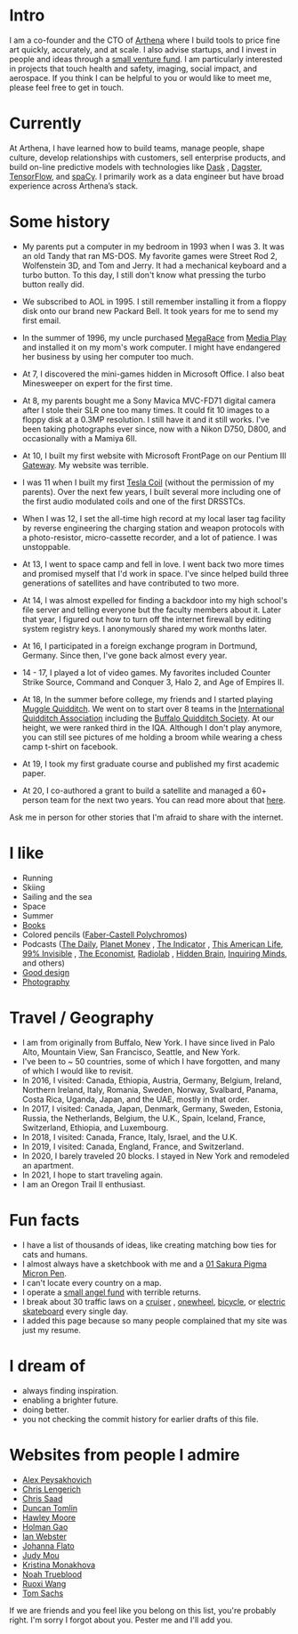 # Intro

I am a co-founder and the CTO of [Arthena](https://arthena.com) where I build tools to price fine art quickly,
accurately, and at scale. I also advise startups, and I invest in people and ideas through
a [small venture fund](https://skepticalinvestments.biz). I am particularly interested in projects that touch health and
safety, imaging, social impact, and aerospace. If you think I can be helpful to you or would like to meet me, please
feel free to get in touch.

# Currently

At Arthena, I have learned how to build teams, manage people, shape culture, develop relationships with customers, sell
enterprise products, and build on-line predictive models with technologies like [Dask](https://dask.org/)
, [Dagster](https://dagster.io/), [TensorFlow](https://www.tensorflow.org/), and [spaCy](https://spacy.io/). I primarily
work as a data engineer but have broad experience across Arthena’s stack.

# Some history

- My parents put a computer in my bedroom in 1993 when I was 3. It was an old Tandy that ran MS-DOS. My favorite games
  were Street Rod 2, Wolfenstein 3D, and Tom and Jerry. It had a mechanical keyboard and a turbo button. To this day, I
  still don't know what pressing the turbo button really did.

- We subscribed to AOL in 1995. I still remember installing it from a floppy disk onto our brand new Packard Bell. It
  took years for me to send my first email.

- In the summer of 1996, my uncle purchased [MegaRace](https://en.wikipedia.org/wiki/MegaRace)
  from [Media Play](https://en.wikipedia.org/wiki/Media_Play) and installed it on my mom's work computer. I might have
  endangered her business by using her computer too much.

- At 7, I discovered the mini-games hidden in Microsoft Office. I also beat Minesweeper on expert for the first time.

- At 8, my parents bought me a Sony Mavica MVC-FD71 digital camera after I stole their SLR one too many times. It could
  fit 10 images to a floppy disk at a 0.3MP resolution. I still have it and it still works. I've been taking photographs
  ever since, now with a Nikon D750, D800, and occasionally with a Mamiya 6II.

- At 10, I built my first website with Microsoft FrontPage on our Pentium
  III [Gateway](https://en.wikipedia.org/wiki/Gateway,_Inc.). My website was terrible.

- I was 11 when I built my first [Tesla Coil](https://en.wikipedia.org/wiki/Tesla_coil) (without the permission of my
  parents). Over the next few years, I built several more including one of the first audio modulated coils and one of
  the first DRSSTCs.

- When I was 12, I set the all-time high record at my local laser tag facility by reverse engineering the charging
  station and weapon protocols with a photo-resistor, micro-cassette recorder, and a lot of patience. I was unstoppable.

- At 13, I went to space camp and fell in love. I went back two more times and promised myself that I'd work in space.
  I've since helped build three generations of satellites and have contributed to two more.

- At 14, I was almost expelled for finding a backdoor into my high school's file server and telling everyone but the
  faculty members about it. Later that year, I figured out how to turn off the internet firewall by editing system
  registry keys. I anonymously shared my work months later.

- At 16, I participated in a foreign exchange program in Dortmund, Germany. Since then, I've gone back almost every
  year.

- 14 - 17, I played a lot of video games. My favorites included Counter Strike Source, Command and Conquer 3, Halo 2,
  and Age of Empires II.

- At 18, In the summer before college, my friends and I started
  playing [Muggle Quidditch](https://en.wikipedia.org/wiki/Quidditch_(sport)). We went on to start over 8 teams in
  the [International Quidditch Association](https://en.wikipedia.org/wiki/International_Quidditch_Association) including
  the [Buffalo Quidditch Society](https://www.facebook.com/buffaloquidditch/). At our height, we were ranked third in
  the IQA. Although I don't play anymore, you can still see pictures of me holding a broom while wearing a chess camp
  t-shirt on facebook.

- At 19, I took my first graduate course and published my first academic paper.

- At 20, I co-authored a grant to build a satellite and managed a 60+ person team for the next two years. You can read
  more about that [here](https://ubnl.space/glados/).

Ask me in person for other stories that I'm afraid to share with the internet.

# I like

- Running
- Skiing
- Sailing and the sea
- Space
- Summer
- [Books](https://www.goodreads.com/mdangelo)
- Colored pencils ([Faber-Castell Polychromos](https://www.faber-castell.com/products/art-and-graphic/polychromos))
- Podcasts ([The Daily](https://www.nytimes.com/column/the-daily), [Planet Money](https://www.npr.org/sections/money/)
  , [The Indicator](https://www.npr.org/podcasts/510325/the-indicator-from-planet-money)
  , [This American Life](https://www.thisamericanlife.org/), [99% Invisible](https://99percentinvisible.org/episodes/)
  , [The Economist](http://radio.economist.com/), [Radiolab](https://www.wnycstudios.org/shows/radiolab)
  , [Hidden Brain](https://www.npr.org/series/423302056/hidden-brain), [Inquiring Minds](https://inquiring.show), and
  others)
- [Good design](/)
- [Photography](https://instagram.com/dangelosaurus)

# Travel / Geography

- I am from originally from Buffalo, New York. I have since lived in Palo Alto, Mountain View, San Francisco, Seattle,
  and New York.
- I've been to ~ 50 countries, some of which I have forgotten, and many of which I would like to revisit.
- In 2016, I visited: Canada, Ethiopia, Austria, Germany, Belgium, Ireland, Northern Ireland, Italy, Romania, Sweden,
  Norway, Svalbard, Panama, Costa Rica, Uganda, Japan, and the UAE, mostly in that order.
- In 2017, I visited: Canada, Japan, Denmark, Germany, Sweden, Estonia, Russia, the Netherlands, Belgium, the U.K.,
  Spain, Iceland, France, Switzerland, Ethiopia, and Luxembourg.
- In 2018, I visited: Canada, France, Italy, Israel, and the U.K.
- In 2019, I visited: Canada, England, France, and Switzerland.
- In 2020, I barely traveled 20 blocks. I stayed in New York and remodeled an apartment.
- In 2021, I hope to start traveling again.
- I am an Oregon Trail II enthusiast.

# Fun facts

- I have a list of thousands of ideas, like creating matching bow ties for cats and humans.
- I almost always have a sketchbook with me and
  a [01 Sakura Pigma Micron Pen](https://www.sakuraofamerica.com/product/pigma-micron/).
- I can't locate every country on a map.
- I operate a [small angel fund](http://skepticalinvestments.biz/) with terrible returns.
- I break about 30 traffic laws on a [cruiser](https://landyachtz.com/boards/cruiser/)
  , [onewheel](https://onewheel.com/products/xr), [bicycle](https://www.citibikenyc.com/),
  or [electric skateboard](https://boostedusa.com/collections/electric-skateboards/products/boosted-mini-x) every single
  day.
- I added this page because so many people complained that my site was just my resume.

# I dream of

- always finding inspiration.
- enabling a brighter future.
- doing better.
- you not checking the commit history for earlier drafts of this file.

# Websites from people I admire

- [Alex Peysakhovich](http://alexpeys.github.io/)
- [Chris Lengerich](http://www.chrislengerich.com/)
- [Chris Saad](https://www.chrissaad.com/)
- [Duncan Tomlin](http://duncantomlin.com/)
- [Hawley Moore](http://hawleymoore.com/)
- [Holman Gao](https://golmansax.com/)
- [Ian Webster](http://ianww.com/)
- [Johanna Flato](https://www.johannaflato.com/)
- [Judy Mou](http://www.judymou.com/)
- [Kristina Monakhova](https://kristinamonakhova.com/)
- [Noah Trueblood](http://notrueblood.com/)
- [Ruoxi Wang](http://ruoxiw.com/)
- [Tom Sachs](https://www.tomsachs.org/)

If we are friends and you feel like you belong on this list, you're probably right. I'm sorry I forgot about you. Pester
me and I'll add you.
